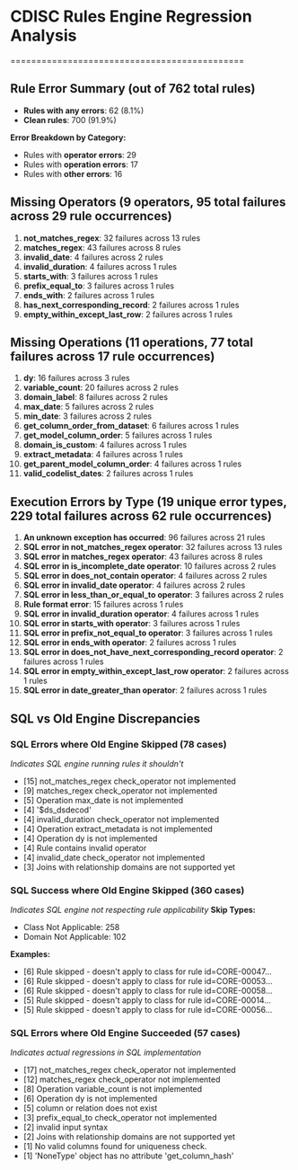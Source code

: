 # CDISC Rules Engine Regression Analysis
=============================================

## Rule Error Summary (out of 762 total rules)

- **Rules with any errors**: 62 (8.1%)
- **Clean rules**: 700 (91.9%)

**Error Breakdown by Category:**
- Rules with **operator errors**: 29
- Rules with **operation errors**: 17
- Rules with **other errors**: 16

## Missing Operators (9 operators, 95 total failures across 29 rule occurrences)

 1. **not_matches_regex**: 32 failures across 13 rules
 2. **matches_regex**: 43 failures across 8 rules
 3. **invalid_date**: 4 failures across 2 rules
 4. **invalid_duration**: 4 failures across 1 rules
 5. **starts_with**: 3 failures across 1 rules
 6. **prefix_equal_to**: 3 failures across 1 rules
 7. **ends_with**: 2 failures across 1 rules
 8. **has_next_corresponding_record**: 2 failures across 1 rules
 9. **empty_within_except_last_row**: 2 failures across 1 rules

## Missing Operations (11 operations, 77 total failures across 17 rule occurrences)

 1. **dy**: 16 failures across 3 rules
 2. **variable_count**: 20 failures across 2 rules
 3. **domain_label**: 8 failures across 2 rules
 4. **max_date**: 5 failures across 2 rules
 5. **min_date**: 3 failures across 2 rules
 6. **get_column_order_from_dataset**: 6 failures across 1 rules
 7. **get_model_column_order**: 5 failures across 1 rules
 8. **domain_is_custom**: 4 failures across 1 rules
 9. **extract_metadata**: 4 failures across 1 rules
10. **get_parent_model_column_order**: 4 failures across 1 rules
11. **valid_codelist_dates**: 2 failures across 1 rules
## Execution Errors by Type (19 unique error types, 229 total failures across 62 rule occurrences)

 1. **An unknown exception has occurred**: 96 failures across 21 rules
 2. **SQL error in not_matches_regex operator**: 32 failures across 13 rules
 3. **SQL error in matches_regex operator**: 43 failures across 8 rules
 4. **SQL error in is_incomplete_date operator**: 10 failures across 2 rules
 5. **SQL error in does_not_contain operator**: 4 failures across 2 rules
 6. **SQL error in invalid_date operator**: 4 failures across 2 rules
 7. **SQL error in less_than_or_equal_to operator**: 3 failures across 2 rules
 8. **Rule format error**: 15 failures across 1 rules
 9. **SQL error in invalid_duration operator**: 4 failures across 1 rules
10. **SQL error in starts_with operator**: 3 failures across 1 rules
11. **SQL error in prefix_not_equal_to operator**: 3 failures across 1 rules
12. **SQL error in ends_with operator**: 2 failures across 1 rules
13. **SQL error in does_not_have_next_corresponding_record operator**: 2 failures across 1 rules
14. **SQL error in empty_within_except_last_row operator**: 2 failures across 1 rules
15. **SQL error in date_greater_than operator**: 2 failures across 1 rules


## SQL vs Old Engine Discrepancies

### SQL Errors where Old Engine Skipped (78 cases)
*Indicates SQL engine running rules it shouldn't*
- [15] not_matches_regex check_operator not implemented
- [9] matches_regex check_operator not implemented
- [5] Operation max_date is not implemented
- [4] '$ds_dsdecod'
- [4] invalid_duration check_operator not implemented
- [4] Operation extract_metadata is not implemented
- [4] Operation dy is not implemented
- [4] Rule contains invalid operator
- [4] invalid_date check_operator not implemented
- [3] Joins with relationship domains are not supported yet

### SQL Success where Old Engine Skipped (360 cases)
*Indicates SQL engine not respecting rule applicability*
**Skip Types:**
- Class Not Applicable: 258
- Domain Not Applicable: 102

**Examples:**
- [6] Rule skipped - doesn't apply to class for rule id=CORE-00047...
- [6] Rule skipped - doesn't apply to class for rule id=CORE-00053...
- [6] Rule skipped - doesn't apply to class for rule id=CORE-00058...
- [5] Rule skipped - doesn't apply to class for rule id=CORE-00014...
- [5] Rule skipped - doesn't apply to class for rule id=CORE-00056...

### SQL Errors where Old Engine Succeeded (57 cases)
*Indicates actual regressions in SQL implementation*
- [17] not_matches_regex check_operator not implemented
- [12] matches_regex check_operator not implemented
- [8] Operation variable_count is not implemented
- [6] Operation dy is not implemented
- [5] column or relation does not exist
- [3] prefix_equal_to check_operator not implemented
- [2] invalid input syntax
- [2] Joins with relationship domains are not supported yet
- [1] No valid columns found for uniqueness check.
- [1] 'NoneType' object has no attribute 'get_column_hash'
